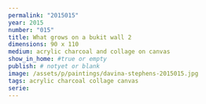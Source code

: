 ```yaml
---
permalink: "2015015"
year: 2015
number: "015"
title: What grows on a bukit wall 2
dimensions: 90 x 110
medium: acrylic charcoal and collage on canvas
show_in_home: #true or empty
publish: # notyet or blank
image: /assets/p/paintings/davina-stephens-2015015.jpg
tags: acrylic charcoal collage canvas
serie:
---
```

